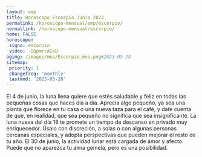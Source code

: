 ```yaml
---
layout: amp
title: Horoscopo Escorpio Junio 2023 
permalink: /horoscopo-mensual/amp/escorpio/
normallink: /horoscopo-mensual/escorpio/
home: FALSE
horoscopo:
 signo: escorpio
 video: -DQpmrrAIeU
ogimg: /images/mes/Escorpio_mes.png#2023-05-28
sitemap:
 priority: 1
 changefreq: 'monthly'
 lastmod: '2023-05-28'
---
```



El 4 de junio, la luna llena quiere que estés saludable y feliz en todas las pequeñas cosas que haces día a día. Aprecia algo pequeño, ya sea una planta que florece en tu casa o una nueva taza para el café, y date cuenta de que, en realidad, que sea pequeño no significa que sea insignificante. La luna nueva del día 18 te promete un tiempo de descanso en privado muy enriquecedor. Úsalo con discreción, a solas o con algunas personas cercanas especiales, y adopta perspectivas que pueden mejorar el resto de tu año. El 30 de junio, la actividad lunar está cargada de amor y afecto. Puede que no aparezca tu alma gemela, pero es una posibilidad. 